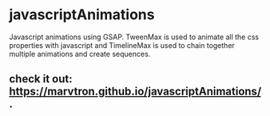 # javascriptAnimations
Javascript animations using GSAP. TweenMax is used to animate all the css properties with javascript and TimelineMax is used to chain together multiple animations and create sequences.

## check it out: https://marvtron.github.io/javascriptAnimations/.
